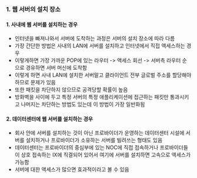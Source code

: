 ### 1. 웹 서버의 설치 장소
#### 1. 사내에 웹 서버를 설치하는 경우
- 인터넷을 빠져나와서 서버에 도착하는 과정은 서버의 설치 장소에 따라 다름
- 가장 간단한 방법은 사내의 LAN에 서버를 설치하고 인터넷에서 직접 액세스하는 경우
- 이렇게하면 가장 가까운 POP에 있는 라우터 -> 액세스 회선 -> 서버측 라우터 순으로 경유하면 서버 머신에 도착함
- 이렇게 하면 사내 LAN에 설치한 서버말고 클라이언트 전부 글로벌 주소를 할당해야 하므로 문제가 있음
- 또한 패킷을 차단하지 않으므로 공격당할 확률이 높음
- 방화벽을 사이에 두고 특정 서버의 특정 애플리케이션에 접근하는 패킷만 통과시키고 나머지는 차단하는 방법도 있는데 이 방법이 가장 일반화됨
#### 2. 데이터센터에 웹 서버를 설치하는 경우
- 회사 안에 서버를 설치하는 것이 아닌 프로바이더가 운영하는 데이터센터 시설에 서버를 설치하거나 프로바이더가 소유하는 서버를 빌려쓰는 형태도 있음
- 데이터센터는 프로바이더의 중심부에 있는 NOC에 직접 접속하거나 프로바이더들이 상호 접속하는 IX에 직결되어 있어서 여기에 서버를 설치하면 고속으로 액세스가 가능함
- 서버에 대한 액세스가 많으면 효과적이라고 볼 수 있음

